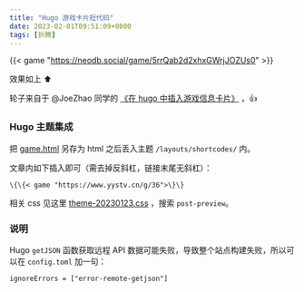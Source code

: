 ```yaml
---
title: "Hugo 游戏卡片短代码"
date: 2023-02-01T09:51:09+0800
tags: [折腾]
---
```


{{< game "https://neodb.social/game/5rrQab2d2xhxGWrjJOZUs0" >}}

效果如上 ⬆️

轮子来自于 @JoeZhao 同学的 [《在 hugo 中插入游戏信息卡片》](https://fun2ex.com/posts/game-info-show-api/) ，👍

<!--more-->

### Hugo 主题集成

把 [game.html](https://github.com/lmm214/immmmm/blob/master/themes/hello-friend/layouts/shortcodes/game.html) 另存为 html 之后丢入主题 `/layouts/shortcodes/` 内。

文章内如下插入即可（需去掉反斜杠，链接末尾无斜杠）：

```
\{\{< game "https://www.yystv.cn/g/36">\}\}
```

相关 css 见这里 [theme-20230123.css](https://github.com/lmm214/immmmm/blob/master/themes/hello-friend/static/theme-20230123.css) ，搜索 `post-preview`。

### 说明

Hugo  `getJSON` 函数获取远程 API 数据可能失败，导致整个站点构建失败，所以可以在 `config.toml` 加一句：

```
ignoreErrors = ["error-remote-getjson"]
```